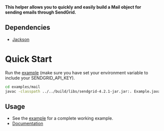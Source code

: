 **This helper allows you to quickly and easily build a Mail object for sending emails through SendGrid.**

## Dependencies

- [Jackson](https://github.com/FasterXML/jackson)

# Quick Start

Run the [example](https://github.com/sendgrid/sendgrid-java/tree/master/examples/mail) (make sure you have set your environment variable to include your SENDGRID_API_KEY).

```bash
cd examples/mail
javac -classpath ../../build/libs/sendgrid-4.2.1-jar.jar:. Example.java && java -classpath ../examples/jackson-core-2.9.5.jar:../../build/libs/sendgrid-4.1.0-jar.jar:. Example
```

## Usage

- See the [example](https://github.com/sendgrid/sendgrid-java/tree/master/examples/mail) for a complete working example.
- [Documentation](https://sendgrid.com/docs/API_Reference/Web_API_v3/Mail/overview.html)
